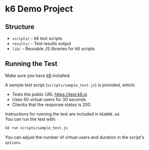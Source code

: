 # k6 Demo Project

## Structure

- `scripts/` - k6 test scripts
- `results/` - Test results output
- `lib/` - Reusable JS libraries for k6 scripts

## Running the Test

Make sure you have [k6](https://k6.io/docs/getting-started/installation/) installed.

A sample test script (`scripts/sample_test.js`) is provided, which:
- Tests the public URL https://test.k6.io
- Uses 50 virtual users for 30 seconds
- Checks that the response status is 200

Instructions for running the test are included in `README.md`.  
You can run the test with:

```sh
k6 run scripts/sample_test.js
```

You can adjust the number of virtual users and duration in the script's `options`. 